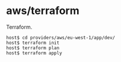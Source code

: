 # aws/terraform

Terraform.

    host$ cd providers/aws/eu-west-1/app/dev/
    host$ terraform init
    host$ terraform plan
    host$ terraform apply
